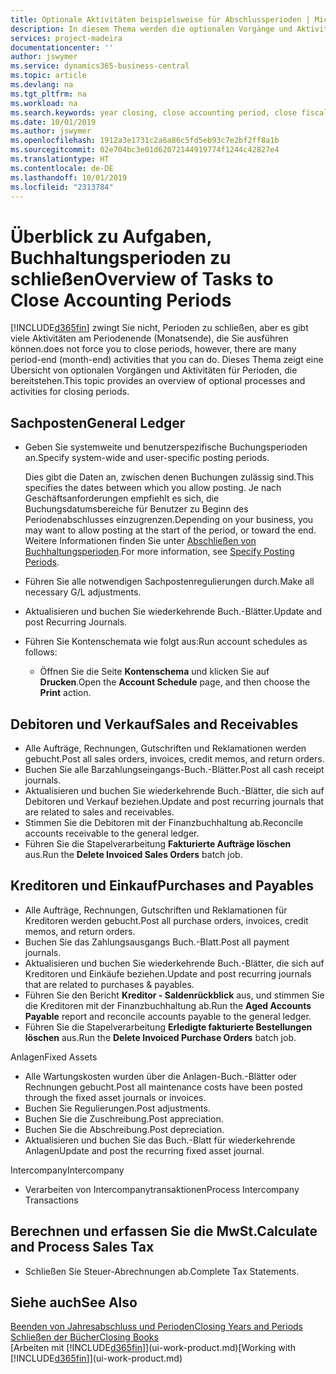 ```yaml
---
title: Optionale Aktivitäten beispielsweise für Abschlussperioden | Microsoft Docs
description: In diesem Thema werden die optionalen Vorgänge und Aktivitäten Abschlussbuchhaltungsperioden in  Business Central dargelegt.
services: project-madeira
documentationcenter: ''
author: jswymer
ms.service: dynamics365-business-central
ms.topic: article
ms.devlang: na
ms.tgt_pltfrm: na
ms.workload: na
ms.search.keywords: year closing, close accounting period, close fiscal year, aging, creditor payments, vendor payments
ms.date: 10/01/2019
ms.author: jswymer
ms.openlocfilehash: 1912a3e1731c2a6a86c5fd5eb93c7e2bf2ff8a1b
ms.sourcegitcommit: 02e704bc3e01d62072144919774f1244c42827e4
ms.translationtype: HT
ms.contentlocale: de-DE
ms.lasthandoff: 10/01/2019
ms.locfileid: "2313784"
---
```

# <a name="overview-of-tasks-to-close-accounting-periods"></a><span data-ttu-id="ded47-103">Überblick zu Aufgaben, Buchhaltungsperioden zu schließen</span><span class="sxs-lookup"><span data-stu-id="ded47-103">Overview of Tasks to Close Accounting Periods</span></span>
[!INCLUDE[d365fin](includes/d365fin_md.md)] <span data-ttu-id="ded47-104">zwingt Sie nicht, Perioden zu schließen, aber es gibt viele Aktivitäten am Periodenende (Monatsende), die Sie ausführen können.</span><span class="sxs-lookup"><span data-stu-id="ded47-104">does not force you to close periods, however, there are many period-end (month-end) activities that you can do.</span></span> <span data-ttu-id="ded47-105">Dieses Thema zeigt eine Übersicht von optionalen Vorgängen und Aktivitäten für Perioden, die bereitstehen.</span><span class="sxs-lookup"><span data-stu-id="ded47-105">This topic provides an overview of optional processes and activities for closing periods.</span></span>  

## <a name="general-ledger"></a><span data-ttu-id="ded47-106">Sachposten</span><span class="sxs-lookup"><span data-stu-id="ded47-106">General Ledger</span></span>
* <span data-ttu-id="ded47-107">Geben Sie systemweite und benutzerspezifische Buchungsperioden an.</span><span class="sxs-lookup"><span data-stu-id="ded47-107">Specify system-wide and user-specific posting periods.</span></span>  

    <span data-ttu-id="ded47-108">Dies gibt die Daten an, zwischen denen Buchungen zulässig sind.</span><span class="sxs-lookup"><span data-stu-id="ded47-108">This specifies the dates between which you allow posting.</span></span> <span data-ttu-id="ded47-109">Je nach Geschäftsanforderungen empfiehlt es sich, die Buchungsdatumsbereiche für Benutzer zu Beginn des Periodenabschlusses einzugrenzen.</span><span class="sxs-lookup"><span data-stu-id="ded47-109">Depending on your business, you may want to allow posting at the start of the period, or toward the end.</span></span> <span data-ttu-id="ded47-110">Weitere Informationen finden Sie unter [Abschließen von Buchhaltungsperioden](finance-how-specify-posting-periods.md).</span><span class="sxs-lookup"><span data-stu-id="ded47-110">For more information, see [Specify Posting Periods](finance-how-specify-posting-periods.md).</span></span>  
* <span data-ttu-id="ded47-111">Führen Sie alle notwendigen Sachpostenregulierungen durch.</span><span class="sxs-lookup"><span data-stu-id="ded47-111">Make all necessary G/L adjustments.</span></span>  
* <span data-ttu-id="ded47-112">Aktualisieren und buchen Sie wiederkehrende Buch.-Blätter.</span><span class="sxs-lookup"><span data-stu-id="ded47-112">Update and post Recurring Journals.</span></span>  
  <!--* Process Consolidations-->
* <span data-ttu-id="ded47-113">Führen Sie Kontenschemata wie folgt aus:</span><span class="sxs-lookup"><span data-stu-id="ded47-113">Run account schedules as follows:</span></span>  
  * <span data-ttu-id="ded47-114">Öffnen Sie die Seite **Kontenschema** und klicken Sie auf **Drucken**.</span><span class="sxs-lookup"><span data-stu-id="ded47-114">Open the **Account Schedule** page, and then choose the **Print** action.</span></span>  

## <a name="sales-and-receivables"></a><span data-ttu-id="ded47-115">Debitoren und Verkauf</span><span class="sxs-lookup"><span data-stu-id="ded47-115">Sales and Receivables</span></span>
* <span data-ttu-id="ded47-116">Alle Aufträge, Rechnungen, Gutschriften und Reklamationen werden gebucht.</span><span class="sxs-lookup"><span data-stu-id="ded47-116">Post all sales orders, invoices, credit memos, and return orders.</span></span>  
* <span data-ttu-id="ded47-117">Buchen Sie alle Barzahlungseingangs-Buch.-Blätter.</span><span class="sxs-lookup"><span data-stu-id="ded47-117">Post all cash receipt journals.</span></span>  
* <span data-ttu-id="ded47-118">Aktualisieren und buchen Sie wiederkehrende Buch.-Blätter, die sich auf Debitoren und Verkauf beziehen.</span><span class="sxs-lookup"><span data-stu-id="ded47-118">Update and post recurring journals that are related to sales and receivables.</span></span>  
* <span data-ttu-id="ded47-119">Stimmen Sie die Debitoren mit der Finanzbuchhaltung ab.</span><span class="sxs-lookup"><span data-stu-id="ded47-119">Reconcile accounts receivable to the general ledger.</span></span>  
* <span data-ttu-id="ded47-120">Führen Sie die Stapelverarbeitung **Fakturierte Aufträge löschen** aus.</span><span class="sxs-lookup"><span data-stu-id="ded47-120">Run the **Delete Invoiced Sales Orders** batch job.</span></span>  

## <a name="purchases-and-payables"></a><span data-ttu-id="ded47-121">Kreditoren und Einkauf</span><span class="sxs-lookup"><span data-stu-id="ded47-121">Purchases and Payables</span></span>
* <span data-ttu-id="ded47-122">Alle Aufträge, Rechnungen, Gutschriften und Reklamationen für Kreditoren werden gebucht.</span><span class="sxs-lookup"><span data-stu-id="ded47-122">Post all purchase orders, invoices, credit memos, and return orders.</span></span>  
* <span data-ttu-id="ded47-123">Buchen Sie das Zahlungsausgangs Buch.-Blatt.</span><span class="sxs-lookup"><span data-stu-id="ded47-123">Post all payment journals.</span></span>  
* <span data-ttu-id="ded47-124">Aktualisieren und buchen Sie wiederkehrende Buch.-Blätter, die sich auf Kreditoren und Einkäufe beziehen.</span><span class="sxs-lookup"><span data-stu-id="ded47-124">Update and post recurring journals that are related to purchases & payables.</span></span>  
* <span data-ttu-id="ded47-125">Führen Sie den Bericht **Kreditor - Saldenrückblick** aus, und stimmen Sie die Kreditoren mit der Finanzbuchhaltung ab.</span><span class="sxs-lookup"><span data-stu-id="ded47-125">Run the **Aged Accounts Payable** report and reconcile accounts payable to the general ledger.</span></span>  
* <span data-ttu-id="ded47-126">Führen Sie die Stapelverarbeitung **Erledigte fakturierte Bestellungen löschen** aus.</span><span class="sxs-lookup"><span data-stu-id="ded47-126">Run the **Delete Invoiced Purchase Orders** batch job.</span></span>  

<span data-ttu-id="ded47-127">Anlagen</span><span class="sxs-lookup"><span data-stu-id="ded47-127">Fixed Assets</span></span>
* <span data-ttu-id="ded47-128">Alle Wartungskosten wurden über die Anlagen-Buch.-Blätter oder Rechnungen gebucht.</span><span class="sxs-lookup"><span data-stu-id="ded47-128">Post all maintenance costs have been posted through the fixed asset journals or invoices.</span></span>
* <span data-ttu-id="ded47-129">Buchen Sie Regulierungen.</span><span class="sxs-lookup"><span data-stu-id="ded47-129">Post adjustments.</span></span>
* <span data-ttu-id="ded47-130">Buchen Sie die Zuschreibung.</span><span class="sxs-lookup"><span data-stu-id="ded47-130">Post appreciation.</span></span>
* <span data-ttu-id="ded47-131">Buchen Sie die Abschreibung.</span><span class="sxs-lookup"><span data-stu-id="ded47-131">Post depreciation.</span></span>
* <span data-ttu-id="ded47-132">Aktualisieren und buchen Sie das Buch.-Blatt für wiederkehrende Anlagen</span><span class="sxs-lookup"><span data-stu-id="ded47-132">Update and post the recurring fixed asset journal.</span></span>

<span data-ttu-id="ded47-133">Intercompany</span><span class="sxs-lookup"><span data-stu-id="ded47-133">Intercompany</span></span>
* <span data-ttu-id="ded47-134">Verarbeiten von Intercompanytransaktionen</span><span class="sxs-lookup"><span data-stu-id="ded47-134">Process Intercompany Transactions</span></span>

## <a name="calculate-and-process-sales-tax"></a><span data-ttu-id="ded47-135">Berechnen und erfassen Sie die MwSt.</span><span class="sxs-lookup"><span data-stu-id="ded47-135">Calculate and Process Sales Tax</span></span>
* <span data-ttu-id="ded47-136">Schließen Sie Steuer-Abrechnungen ab.</span><span class="sxs-lookup"><span data-stu-id="ded47-136">Complete Tax Statements.</span></span>  

## <a name="see-also"></a><span data-ttu-id="ded47-137">Siehe auch</span><span class="sxs-lookup"><span data-stu-id="ded47-137">See Also</span></span>
[<span data-ttu-id="ded47-138">Beenden von Jahresabschluss und Perioden</span><span class="sxs-lookup"><span data-stu-id="ded47-138">Closing Years and Periods</span></span>](year-close-years-periods.md)  
[<span data-ttu-id="ded47-139">Schließen der Bücher</span><span class="sxs-lookup"><span data-stu-id="ded47-139">Closing Books</span></span>](year-close-books.md)  
<span data-ttu-id="ded47-140">[Arbeiten mit [!INCLUDE[d365fin](includes/d365fin_md.md)]](ui-work-product.md)</span><span class="sxs-lookup"><span data-stu-id="ded47-140">[Working with [!INCLUDE[d365fin](includes/d365fin_md.md)]](ui-work-product.md)</span></span>
